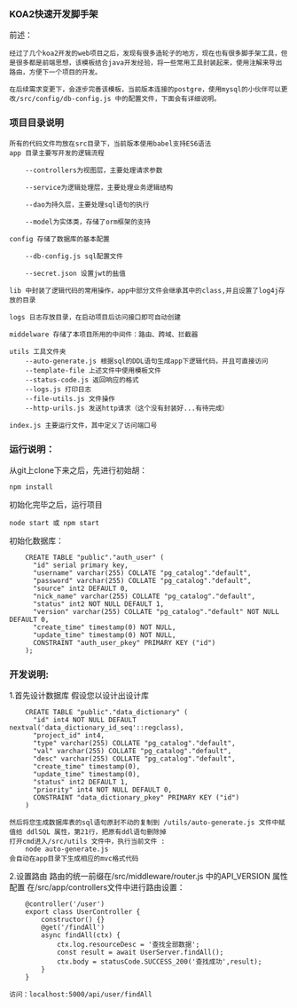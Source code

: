 ### KOA2快速开发脚手架
前述：
   
    经过了几个koa2开发的web项目之后，发现有很多造轮子的地方，现在也有很多脚手架工具，但是很多都是前端思想，该模板结合java开发经验，将一些常用工具封装起来，使用注解来导出路由，方便下一个项目的开发。
    
    在后续需求变更下，会逐步完善该模板，当前版本连接的postgre，使用mysql的小伙伴可以更改/src/config/db-config.js 中的配置文件，下面会有详细说明。
    
### 项目目录说明  
    所有的代码文件均放在src目录下，当前版本使用babel支持ES6语法
    app 目录主要写开发的逻辑流程

        --controllers为视图层，主要处理请求参数

        --service为逻辑处理层，主要处理业务逻辑结构

        --dao为持久层，主要处理sql语句的执行

        --model为实体类，存储了orm框架的支持

    config 存储了数据库的基本配置

        --db-config.js sql配置文件
        
        --secret.json 设置jwt的盐值

    lib 中封装了逻辑代码的常用操作，app中部分文件会继承其中的class,并且设置了log4j存放的目录
    
    logs 日志存放目录，在启动项目后访问接口即可自动创建
    
    middelware 存储了本项目所用的中间件：路由、跨域、拦截器

    utils 工具文件夹
        --auto-generate.js 根据sql的DDL语句生成app下逻辑代码，并且可直接访问
        --template-file 上述文件中使用模板文件
        --status-code.js 返回响应的格式
        --logs.js 打印日志
        --file-utils.js 文件操作
        --http-urils.js 发送http请求（这个没有封装好...有待完成）
    
    index.js 主要运行文件，其中定义了访问端口号

### 运行说明：
  从git上clone下来之后，先进行初始胡：
  
    npm install
    
  初始化完毕之后，运行项目
  
    node start 或 npm start
    
  初始化数据库：
```
    CREATE TABLE "public"."auth_user" (
      "id" serial primary key,
      "username" varchar(255) COLLATE "pg_catalog"."default",
      "password" varchar(255) COLLATE "pg_catalog"."default",
      "source" int2 DEFAULT 0,
      "nick_name" varchar(255) COLLATE "pg_catalog"."default",
      "status" int2 NOT NULL DEFAULT 1,
      "version" varchar(255) COLLATE "pg_catalog"."default" NOT NULL DEFAULT 0,
      "create_time" timestamp(0) NOT NULL,
      "update_time" timestamp(0) NOT NULL,
      CONSTRAINT "auth_user_pkey" PRIMARY KEY ("id")
    );
```
### 开发说明:
1.首先设计数据库
    假设您以设计出设计库
```
    CREATE TABLE "public"."data_dictionary" (
      "id" int4 NOT NULL DEFAULT nextval('data_dictionary_id_seq'::regclass),
      "project_id" int4,
      "type" varchar(255) COLLATE "pg_catalog"."default",
      "val" varchar(255) COLLATE "pg_catalog"."default",
      "desc" varchar(255) COLLATE "pg_catalog"."default",
      "create_time" timestamp(0),
      "update_time" timestamp(0),
      "status" int2 DEFAULT 1,
      "priority" int4 NOT NULL DEFAULT 0,
      CONSTRAINT "data_dictionary_pkey" PRIMARY KEY ("id")
    )
```
    然后将您生成数据库表的sql语句原封不动的复制到 /utils/auto-generate.js 文件中赋值给 ddlSQL 属性，第21行，把原有ddl语句删除掉
    打开cmd进入/src/utils 文件中，执行当前文件 :
        node auto-generate.js
    会自动在app目录下生成相应的mvc格式代码
2.设置路由
    路由的统一前缀在/src/middleware/router.js 中的API_VERSION 属性配置
    在/src/app/controllers文件中进行路由设置：
```
    @controller('/user')
    export class UserController {
    	constructor() {}
        @get('/findAll')
        async findAll(ctx) {
            ctx.log.resourceDesc = '查找全部数据';
            const result = await UserServer.findAll();
            ctx.body = statusCode.SUCCESS_200('查找成功',result);
        }
    }
```
    访问：localhost:5000/api/user/findAll
    